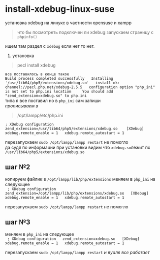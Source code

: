 # install-xdebug-linux-suse  
установка xdebug на линукс в частности opensuse и xampp   

> что бы посмотреть подключен ли xdebug запускаем страницу с `phpinfo()` 
 
ищем там раздел с `xdebug` если нет то нет.  


1. установка   
> pecl install xdebug 

`все поставилось в конце такое`    
`Build process completed successfully  
Installing '/usr/lib64/php5/extensions/xdebug.so'  
install ok: channel://pecl.php.net/xdebug-2.5.5  
configuration option "php_ini" is not set to php.ini location    
You should add "zend_extension=xdebug.so" to php.ini    
`  
типа я все поставил но в `php_ini` сам запиши    
*прописываем в*     
> /opt/lampp/etc/php.ini    

`; XDebug configuration  
zend_extension=/usr/lib64/php5/extensions/xdebug.so   
[XDebug]  
xdebug.remote_enable = 1  
xdebug.remote_autostart = 1`  

перезапускаем `sudo /opt/lampp/lampp restart` не помогло     
да судя по информации при установки видим что `xdebug.so`лежит по `/usr/lib64/php5/extensions/xdebug.so`  

## шаг №2  
копируем файлик в `/opt/lampp/lib/php/extensions` меняем в `php_ini` на следующее  
`
; XDebug configuration  
zend_extension=/opt/lampp/lib/php/extensions/xdebug.so  
[XDebug]  
xdebug.remote_enable = 1  
xdebug.remote_autostart = 1`  

перезапускаем `sudo /opt/lampp/lampp restart` не помогло    

## шаг №3   
меняем в `php_ini` на следующее  
`
; XDebug configuration  
zend_extension=xdebug.so  
[XDebug]  
xdebug.remote_enable = 1  
xdebug.remote_autostart = 1`  

перезапускаем `sudo /opt/lampp/lampp restart` *и вуаля все работает*    
